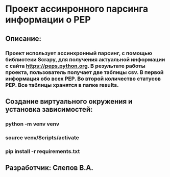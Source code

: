 # Проект ассинронного парсинга информации о PEP
## Описание:
### Проект использует ассинхронный парсинг, с помощью библиотеки Scrapy, для получения актуальной информации с сайта https://peps.python.org. В результате работы проекта, пользователь получает две таблицы csv. В первой информация обо всех PEP. Во второй количество статусов PEP. Все таблицы хранятся в папке results.
## Создание виртуального окружения и установка зависимостей:
### python -m venv venv
### source venv/Scripts/activate
### pip install -r requirements.txt
## Разработчик: Слепов В.А.